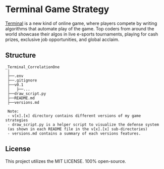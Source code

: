# Terminal Game Strategy
[Terminal](https://terminal.c1games.com/home) is a new kind of online game, where players compete by writing 
algorithms that automate play of the game. Top coders from around the world showcase their algos in live e-sports 
tournaments, playing for cash prizes, exclusive job opportunities, and global acclaim.

## Structure

```
_Terminal_CorrelationOne
 │
 ├──.env
 ├──.gitignore
 ├──v0.1
 │   ├──...
 ├──draw_script.py
 ├──README.md
 ├──versions.md
 
 Note: 
 - v[x].[x] directory contains different versions of my game strategies
 - draw_script.py is a helper script to visualize the defense system
 (as shown in each README file in the v[x].[x] sub-directories)
 - versions.md contains a summary of each versions features.
```

## License
This project utilizes the MIT LICENSE. 100% open-source.

